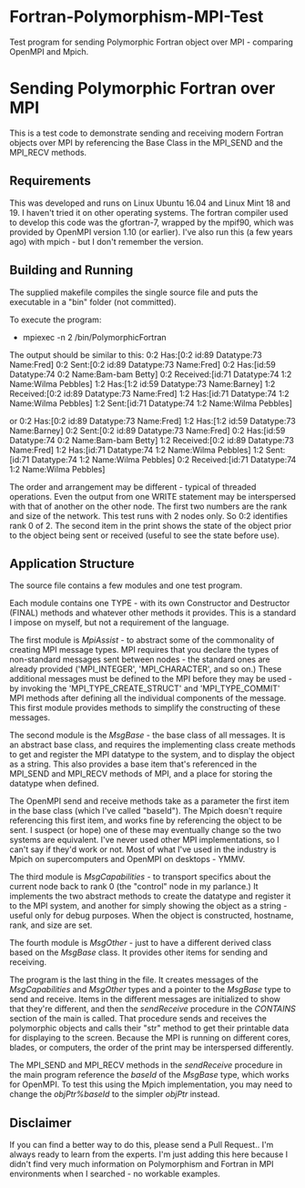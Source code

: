 # Fortran-Polymorphism-MPI-Test
Test program for sending Polymorphic Fortran object over MPI - comparing OpenMPI and Mpich.

Sending Polymorphic Fortran over MPI
=============

This is a test code to demonstrate sending and receiving modern Fortran objects over MPI by referencing the Base Class in the MPI_SEND and the MPI_RECV methods.

Requirements
-------------

This was developed and runs on Linux Ubuntu 16.04 and Linux Mint 18 and 19.
I haven't tried it on other operating systems.
The fortran compiler used to develop this code was the gfortran-7, wrapped by the mpif90, which was provided by OpenMPI version 1.10 (or earlier).
I've also run this (a few years ago) with mpich - but I don't remember the version.

Building and Running
-------------

The supplied makefile compiles the single source file and puts the executable in a "bin" folder (not committed).

To execute the program:
  - mpiexec -n 2 /bin/PolymorphicFortran

The output should be similar to this:
    0:2      Has:[0:2 id:89 Datatype:73 Name:Fred]
    0:2     Sent:[0:2 id:89 Datatype:73 Name:Fred]
    0:2      Has:[id:59 Datatype:74 0:2 Name:Bam-bam Betty]
    0:2 Received:[id:71 Datatype:74 1:2 Name:Wilma Pebbles]
    1:2      Has:[1:2 id:59 Datatype:73 Name:Barney]
    1:2 Received:[0:2 id:89 Datatype:73 Name:Fred]
    1:2      Has:[id:71 Datatype:74 1:2 Name:Wilma Pebbles]
    1:2     Sent:[id:71 Datatype:74 1:2 Name:Wilma Pebbles]

or
    0:2      Has:[0:2 id:89 Datatype:73 Name:Fred]
    1:2      Has:[1:2 id:59 Datatype:73 Name:Barney]
    0:2     Sent:[0:2 id:89 Datatype:73 Name:Fred]
    0:2      Has:[id:59 Datatype:74 0:2 Name:Bam-bam Betty]
    1:2 Received:[0:2 id:89 Datatype:73 Name:Fred]
    1:2      Has:[id:71 Datatype:74 1:2 Name:Wilma Pebbles]
    1:2     Sent:[id:71 Datatype:74 1:2 Name:Wilma Pebbles]
    0:2 Received:[id:71 Datatype:74 1:2 Name:Wilma Pebbles]

The order and arrangement may be different - typical of threaded operations.
Even the output from one WRITE statement may be interspersed with that of another on the other node.
The first two numbers are the rank and size of the network. This test runs with 2 nodes only. So 0:2 identifies rank 0 of 2.
The second item in the print shows the state of the object prior to the object being sent or received (useful to see the state before use).

Application Structure
-------------

The source file contains a few modules and one test program.

Each module contains one TYPE - with its own Constructor and Destructor (FINAL) methods and whatever other methods it provides.
This is a standard I impose on myself, but not a requirement of the language.

The first module is _MpiAssist_ - to abstract some of the commonality of creating MPI message types.
MPI requires that you declare the types of non-standard messages sent between nodes - the standard ones are already provided ('MPI_INTEGER', 'MPI_CHARACTER', and so on.)
These additional messages must be defined to the MPI before they may be used - by invoking the 'MPI_TYPE_CREATE_STRUCT' and 'MPI_TYPE_COMMIT' MPI methods after defining
all the individual components of the message.
This first module provides methods to simplify the constructing of these messages.

The second module is the _MsgBase_ - the base class of all messages.
It is an abstract base class, and requires the implementing class create methods to get and register the MPI datatype to the system, and to display the object as a string.
This also provides a base item that's referenced in the MPI_SEND and MPI_RECV methods of MPI, and a place for storing the datatype when defined.

The OpenMPI send and receive methods take as a parameter the first item in the base class (which I've called "baseId").
The Mpich doesn't require referencing this first item, and works fine by referencing the object to be sent.
I suspect (or hope) one of these may eventually change so the two systems are equivalent.
I've never used other MPI implementations, so I can't say if they'd work or not.
Most of what I've used in the industry is Mpich on supercomputers and OpenMPI on desktops - YMMV.

The third module is _MsgCapabilities_ - to transport specifics about the current node back to rank 0 (the "control" node in my parlance.)
It implements the two abstract methods to create the datatype and register it to the MPI system, and another for simply showing the object as a string - useful only for debug purposes.
When the object is constructed, hostname, rank, and size are set.

The fourth module is _MsgOther_ - just to have a different derived class based on the _MsgBase_ class.
It provides other items for sending and receiving.

The program is the last thing in the file.
It creates messages of the _MsgCapabilities_ and _MsgOther_ types and a pointer to the _MsgBase_ type to send and receive.
Items in the different messages are initialized to show that they're different, and then the _sendReceive_ procedure in the _CONTAINS_ section of the main is called.
That procedure sends and receives the polymorphic objects and calls their "str" method to get their printable data for displaying to the screen.
Because the MPI is running on different cores, blades, or computers, the order of the print may be interspersed differently.

The MPI_SEND and MPI_RECV methods in the _sendReceive_ procedure in the main program reference the _baseId_ of the _MsgBase_ type, which works for OpenMPI.
To test this using the Mpich implementation, you may need to change the _objPtr%baseId_ to the simpler _objPtr_ instead.

Disclaimer
-------------

If you can find a better way to do this, please send a Pull Request.. I'm always ready to learn from the experts.
I'm just adding this here because I didn't find very much information on Polymorphism and Fortran in MPI environments when I searched - no workable examples.

